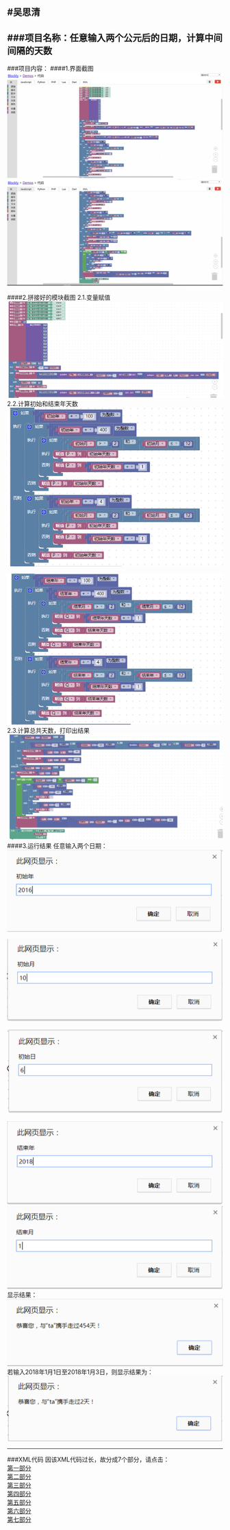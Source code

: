 #吴思清
---
###项目名称：任意输入两个公元后的日期，计算中间间隔的天数
---
###项目内容：
####1.界面截图  
![](/picture/wu-si-qing/01.png)    
![](/picture/wu-si-qing/02.png)   

####2.拼接好的模块截图
2.1.变量赋值  
![](/picture/wu-si-qing/03.png)  
2.2.计算初始和结束年天数  
![](/picture/wu-si-qing/04.png)  

![](/picture/wu-si-qing/05.png)  
2.3.计算总共天数，打印出结果  
![](/picture/wu-si-qing/06.png)  
####3.运行结果
任意输入两个日期：  
![](/picture/wu-si-qing/07.png)  

![](/picture/wu-si-qing/08.png)  

![](/picture/wu-si-qing/09.png)  

![](/picture/wu-si-qing/10.png)  
![](/picture/wu-si-qing/11.png)  
显示结果：  
![](/picture/wu-si-qing/12.png)  
若输入2018年1月1日至2018年1月3日，则显示结果为：  
![](/picture/wu-si-qing/13.png)  

---
###XML代码
因该XML代码过长，故分成7个部分，请点击：  
[第一部分](/XML/wusiqing/01.md)  
[第二部分](/XML/wusiqing/02.md)  
[第三部分](/XML/wusiqing/03.md)  
[第四部分](/XML/wusiqing/04.md)  
[第五部分](/XML/wusiqing/05.md)  
[第六部分](/XML/wusiqing/06.md)  
[第七部分](/XML/wusiqing/07.md)  
 









































































































































































































































































































































































































































